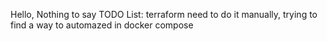 Hello, Nothing to say
TODO List: 
  terraform need to do it manually, trying to find a way to automazed in docker compose 
